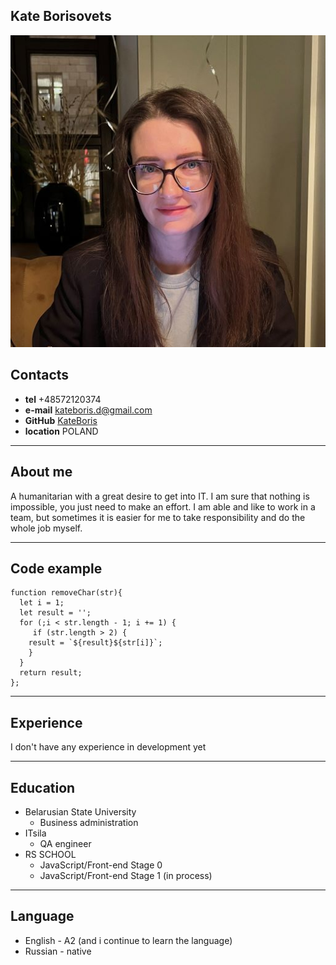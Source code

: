 ## Kate Borisovets
![photo](photo.JPG)


## Contacts
* __tel__ +48572120374
* **e-mail** kateboris.d@gmail.com
* **GitHub** [KateBoris](https://github.com/KateBoris)
* **location** POLAND


***
## About me
A humanitarian with a great desire to get into IT. I am sure that nothing is impossible, you just need to make an effort. I am able and like to work in a team, but sometimes it is easier for me to take responsibility and do the whole job myself.


***
## Code example
```
function removeChar(str){
  let i = 1;
  let result = '';
  for (;i < str.length - 1; i += 1) {
     if (str.length > 2) {
    result = `${result}${str[i]}`;
    }
  }   
  return result; 
};
```


***
## Experience
I don't have any experience in development yet


***
## Education 
+ Belarusian State University
    * Business administration
+ ITsila
    * QA engineer
+ RS SCHOOL
    * JavaScript/Front-end Stage 0 
    * JavaScript/Front-end Stage 1 (in process)


***
## Language
* English - A2 (and i continue to learn the language)
* Russian - native